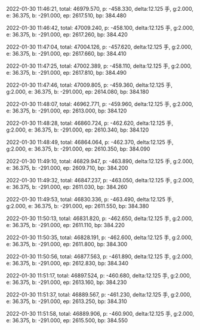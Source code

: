 2022-01-30 11:46:21, total: 46979.570, p: -458.330, delta:12.125 手, g:2.000, e: 36.375, b: -291.000, ep: 2617.510, bp: 384.480

2022-01-30 11:46:42, total: 47009.240, p: -458.100, delta:12.125 手, g:2.000, e: 36.375, b: -291.000, ep: 2617.260, bp: 384.420

2022-01-30 11:47:04, total: 47004.126, p: -457.620, delta:12.125 手, g:2.000, e: 36.375, b: -291.000, ep: 2617.660, bp: 384.410

2022-01-30 11:47:25, total: 47002.389, p: -458.110, delta:12.125 手, g:2.000, e: 36.375, b: -291.000, ep: 2617.810, bp: 384.490

2022-01-30 11:47:46, total: 47009.805, p: -459.360, delta:12.125 手, g:2.000, e: 36.375, b: -291.000, ep: 2614.080, bp: 384.180

2022-01-30 11:48:07, total: 46962.771, p: -459.960, delta:12.125 手, g:2.000, e: 36.375, b: -291.000, ep: 2613.000, bp: 384.120

2022-01-30 11:48:28, total: 46860.724, p: -462.620, delta:12.125 手, g:2.000, e: 36.375, b: -291.000, ep: 2610.340, bp: 384.120

2022-01-30 11:48:49, total: 46864.064, p: -462.370, delta:12.125 手, g:2.000, e: 36.375, b: -291.000, ep: 2610.350, bp: 384.090

2022-01-30 11:49:10, total: 46829.947, p: -463.890, delta:12.125 手, g:2.000, e: 36.375, b: -291.000, ep: 2609.710, bp: 384.200

2022-01-30 11:49:32, total: 46847.237, p: -463.050, delta:12.125 手, g:2.000, e: 36.375, b: -291.000, ep: 2611.030, bp: 384.260

2022-01-30 11:49:53, total: 46830.336, p: -463.490, delta:12.125 手, g:2.000, e: 36.375, b: -291.000, ep: 2611.550, bp: 384.380

2022-01-30 11:50:13, total: 46831.820, p: -462.650, delta:12.125 手, g:2.000, e: 36.375, b: -291.000, ep: 2611.110, bp: 384.220

2022-01-30 11:50:35, total: 46828.191, p: -462.600, delta:12.125 手, g:2.000, e: 36.375, b: -291.000, ep: 2611.800, bp: 384.300

2022-01-30 11:50:56, total: 46877.563, p: -461.890, delta:12.125 手, g:2.000, e: 36.375, b: -291.000, ep: 2612.830, bp: 384.340

2022-01-30 11:51:17, total: 46897.524, p: -460.680, delta:12.125 手, g:2.000, e: 36.375, b: -291.000, ep: 2613.160, bp: 384.230

2022-01-30 11:51:37, total: 46889.567, p: -461.230, delta:12.125 手, g:2.000, e: 36.375, b: -291.000, ep: 2613.250, bp: 384.310

2022-01-30 11:51:58, total: 46889.906, p: -460.900, delta:12.125 手, g:2.000, e: 36.375, b: -291.000, ep: 2615.500, bp: 384.550